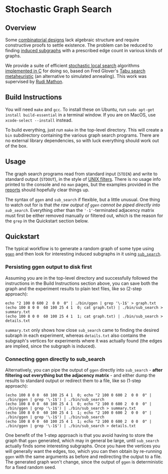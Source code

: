 # Stochastic Graph Search

## Overview
Some 
[combinatorial designs](https://en.wikipedia.org/wiki/Combinatorial_design) 
lack algebraic structure and require constructive proofs
to settle existence. The problem can be reduced to finding [induced
subgraphs](https://en.wikipedia.org/wiki/Induced_subgraph) with a 
prescribed edge count in various kinds of graphs. 

We provide a suite of efficient 
[stochastic local search](https://www.researchgate.net/publication/283825846_Stochastic_Local_Search_Algorithms_An_Overview) 
algorithms [implemented in C](https://github.com/vglazer/USRA/tree/master/subgraph_finding/src)
for doing so, based on Fred Glover's [Tabu search](https://en.wikipedia.org/wiki/Tabu_search)
[metaheuristic](https://en.wikipedia.org/wiki/Metaheuristic) 
(an alternative to simulated annealing). This work was supervised by 
[Rudi Mathon](http://www.cs.toronto.edu/dcs/people-faculty-combin.html).

## Build Instructions
You will need `make` and `gcc`. To install these on Ubuntu, run
`sudo apt-get install build-essential` in a terminal window. If you are on 
MacOS, use `xcode-select --install` instead.

To build everything, just run `make` in the top-level directory. This will 
create a `bin` subdirectory containing the various graph search programs. 
There are no external library dependencies, so with luck 
everything should work out of the box.

## Usage
The graph search programs read from standard input (`STDIN`) and 
write to standard output (`STDOUT`), in the style of 
[UNIX filters](https://en.wikipedia.org/wiki/Filter_(software)#Unix). 
There is no usage info printed to the console and no `man` pages, 
but the examples provided in the 
[reports](https://github.com/vglazer/USRA/blob/master/subgraph_finding/doc/README.md)
should hopefully clear things up. 

The syntax of `ggen` and `sub_search` if flexible, but a little unusual. One thing to watch out for is that *the raw output of `ggen` _cannot_ be piped directly into `sub_search`*. Everything other than the `'-1'`-terminated adjacency matrix must first be either removed manually or filtered out, which is the reason for the `grep` in the Quickstart section below.

## Quickstart
The typical workflow is to generate a random graph of some type using [`ggen`](https://github.com/vglazer/USRA/blob/master/subgraph_finding/doc/ggen.md#method) and then look for interesting induced subgraphs in it using [`sub_search`](https://github.com/vglazer/USRA/blob/master/subgraph_finding/doc/sub_search.md#method).

### Persisting ggen output to disk first
Assuming you are in the top-level directory and successfully followed the instructions in the Build Instructions section above, you can save both the graph and the experiment results to plain text files, like so (2-step approach):
```
echo "2 100 0 600 2  0 0  0" | ./bin/ggen | grep '\-1$' > graph.txt
(echo 100 8 0 0  60 100 25 4 1  0; cat graph.txt) | ./bin/sub_search >
summary.txt
(echo 100 8 0 0  60 100 25 4 1  1; cat graph.txt) | ./bin/sub_search > details.txt
```
`summary.txt` only shows how close `sub_search` came to finding the desired subraph in each experiment, whereas `details.txt` also contains the subgraph's vertices for experiments where it was actually found (the edges are implied, since the subgraph is induced).

### Connecting ggen directly to sub_search
Alternatively, you can pipe the output of `ggen` directly into `sub_search` - **after filtering out everything but the adjacency matrix** - and either dump the results to standard output or redirect them to a file, like so (1-step approach):
```
(echo 100 8 0 0  60 100 25 4 1  0; echo "2 100 0 600 2  0 0  0" | ./bin/ggen | grep '\-1$') | ./bin/sub_search
(echo 100 8 0 0  60 100 25 4 1  0; echo "2 100 0 600 2  0 0  0" | ./bin/ggen | grep '\-1$') | ./bin/sub_search > summary.txt
(echo 100 8 0 0  60 100 25 4 1  1; echo "2 100 0 600 2  0 0  0" | ./bin/ggen | grep '\-1$') | ./bin/sub_search
(echo 100 8 0 0  60 100 25 4 1  1; echo "2 100 0 600 2  0 0  0" | ./bin/ggen | grep '\-1$') | ./bin/sub_search > details.txt
```
One benefit of the 1-step approach is that you avoid having to store the graph that `ggen` generated, which may in general be large, until `sub_search` actually finds some interesting subgraphs. Once you have the vertices you will generally want the edges, too, which you can then obtain by re-running `ggen` with the same arguments as before and redirecting the output to a file. The generated graph won't change, since the output of `ggen` is deterministic for a fixed random seed.